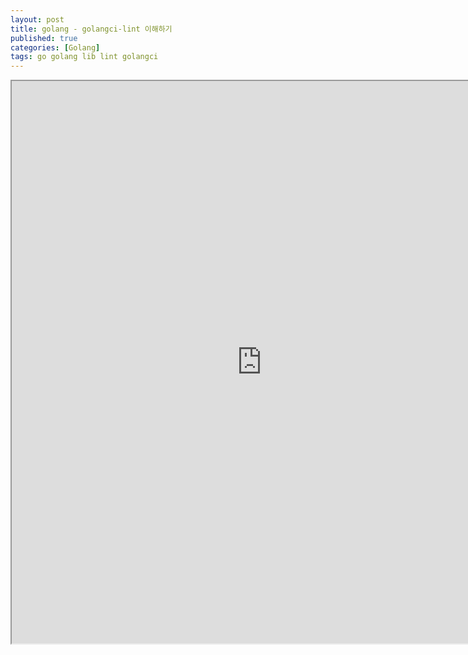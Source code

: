 ```yaml
---
layout: post
title: golang - golangci-lint 이해하기
published: true
categories: [Golang]
tags: go golang lib lint golangci
---
```

<iframe width="800" height="900" src="https://docs.google.com/document/d/e/2PACX-1vSLtARCgV_fYllWGn8z6DcwJbSXReOZmC0q7xp09XpOeo5LjDywunpfiwsZfAegs-aoDB7PN1sakgNS/pub?embedded=true"></iframe>    
  